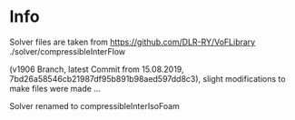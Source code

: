 # Info
Solver files are taken from https://github.com/DLR-RY/VoFLibrary ./solver/compressibleInterFlow 

(v1906 Branch, latest Commit from 15.08.2019, 7bd26a58546cb21987df95b891b98aed597dd8c3), slight modifications to make files were made ...

Solver renamed to compressibleInterIsoFoam